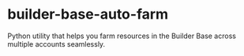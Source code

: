 # builder-base-auto-farm
Python utility that helps you farm resources in the Builder Base across multiple accounts seamlessly.
